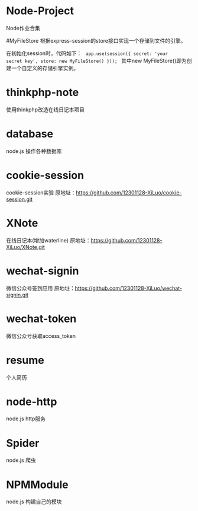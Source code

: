 # Node-Project
Node作业合集

#MyFileStore
根据express-session的store接口实现一个存储到文件的引擎。

在初始化session时，代码如下：
<code>
app.use(session({
  secret: 'your secret key',
  store: new MyFileStore()
}));
</code>
其中new MyFileStore()即为创建一个自定义的存储引擎实例。

# thinkphp-note
使用thinkphp改造在线日记本项目

# database
node.js 操作各种数据库

# cookie-session
cookie-session实验
原地址：https://github.com/12301128-XiLuo/cookie-session.git

# XNote
在线日记本(增加waterline)
原地址：https://github.com/12301128-XiLuo/XNote.git

# wechat-signin
微信公众号签到应用
原地址：https://github.com/12301128-XiLuo/wechat-signin.git

# wechat-token
微信公众号获取access_token

# resume
个人简历

# node-http
node.js  http服务

# Spider
node.js 爬虫

# NPMModule
node.js 构建自己的模块
